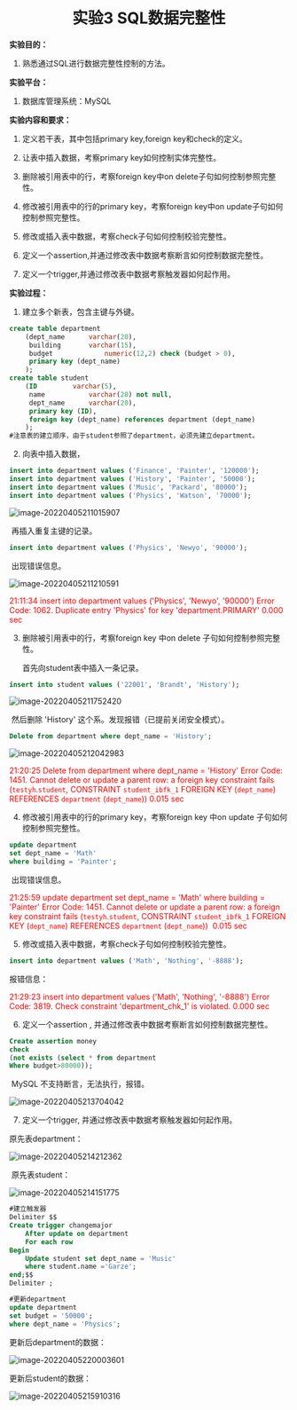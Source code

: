 <h1 align = "center">实验3 SQL数据完整性</h1>

**实验目的：**

1. 熟悉通过SQL进行数据完整性控制的方法。

**实验平台：**

1. 数据库管理系统：MySQL

**实验内容和要求：**

1. 定义若干表，其中包括primary key,foreign key和check的定义。

2. 让表中插入数据，考察primary key如何控制实体完整性。

3. 删除被引用表中的行，考察foreign key中on delete子句如何控制参照完整性。

4. 修改被引用表中的行的primary key，考察foreign key中on update子句如何控制参照完整性。

5. 修改或插入表中数据，考察check子句如何控制校验完整性。

6. 定义一个assertion,并通过修改表中数据考察断言如何控制数据完整性。

7. 定义一个trigger,并通过修改表中数据考察触发器如何起作用。

**实验过程：**

1. 建立多个新表，包含主键与外键。

```sql
create table department
	(dept_name		varchar(20), 
	 building		varchar(15), 
	 budget		        numeric(12,2) check (budget > 0),
	 primary key (dept_name)
	);
create table student
	(ID			varchar(5), 
	 name			varchar(20) not null, 
	 dept_name		varchar(20), 
	 primary key (ID),
	 foreign key (dept_name) references department (dept_name)
	);
#注意表的建立顺序，由于student参照了department，必须先建立department。
```

2. 向表中插入数据，

```sql
insert into department values ('Finance', 'Painter', '120000');
insert into department values ('History', 'Painter', '50000');
insert into department values ('Music', 'Packard', '80000');
insert into department values ('Physics', 'Watson', '70000');
```

![image-20220405211015907](image/image-20220405211015907.png)

​	再插入重复主键的记录。

```sql
insert into department values ('Physics', 'Newyo', '90000');
```

​	出现错误信息。

![image-20220405211210591](image/image-20220405211210591.png)

<font color='red'>21:11:34	insert into department values ('Physics', 'Newyo', '90000')	Error Code: 1062. Duplicate entry 'Physics' for key 'department.PRIMARY'	0.000 sec</font>

3. 删除被引用表中的行，考察foreign key 中on delete 子句如何控制参照完整性。

   首先向student表中插入一条记录。

```sql
insert into student values ('22001', 'Brandt', 'History');
```

![image-20220405211752420](image/image-20220405211752420.png)

​	然后删除 'History' 这个系。发现报错（已提前关闭安全模式）。

```sql
Delete from department where dept_name = 'History';
```

![image-20220405212042983](image/image-20220405212042983.png)

<font color='red'>21:20:25	Delete from department where dept_name = 'History'	Error Code: 1451. Cannot delete or update a parent row: a foreign key constraint fails (`testyh`.`student`, CONSTRAINT `student_ibfk_1` FOREIGN KEY (`dept_name`) REFERENCES `department` (`dept_name`))	0.015 sec</font>

4. 修改被引用表中的行的primary key，考察foreign key 中on update 子句如何控制参照完整性。

```sql
update department 
set dept_name = 'Math'
where building = 'Painter';
```

​	出现错误信息。

<font color='red'>21:25:59	update department  set dept_name = 'Math' where building = 'Painter'	Error Code: 1451. Cannot delete or update a parent row: a foreign key constraint fails (`testyh`.`student`, CONSTRAINT `student_ibfk_1` FOREIGN KEY (`dept_name`) REFERENCES `department` (`dept_name`))  0.015 sec</font>

5. 修改或插入表中数据，考察check子句如何控制校验完整性。

```sql
insert into department values ('Math', 'Nothing', '-8888');
```

报错信息：

<font color='red'>21:29:23	insert into department values ('Math', 'Nothing', '-8888')	Error Code: 3819. Check constraint 'department_chk_1' is violated.	0.000 sec</font>

6. 定义一个assertion , 并通过修改表中数据考察断言如何控制数据完整性。

```sql
Create assertion money 
check
(not exists (select * from department
Where budget>80000));
```

​	MySQL 不支持断言，无法执行，报错。

![image-20220405213704042](image/image-20220405213704042.png)

7.  定义一个trigger, 并通过修改表中数据考察触发器如何起作用。

   原先表department：

![image-20220405214212362](image/image-20220405214212362.png)

​		原先表student：

![image-20220405214151775](image/image-20220405214151775.png)

```sql
#建立触发器
Delimiter $$
Create trigger changemajor
	After update on department
	For each row 
Begin
	Update student set dept_name = 'Music'
	where student.name ='Garze';
end;$$
Delimiter ;

#更新department
update department
set budget = '50000';
where dept_name = 'Physics';
```

更新后department的数据：

![image-20220405220003601](image/image-20220405220003601.png)

更新后student的数据：

![image-20220405215910316](image/image-20220405215910316.png)

